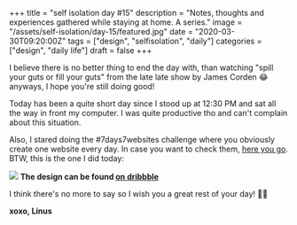 +++
title = "self isolation day #15"
description = "Notes, thoughts and experiences gathered while staying at home. A series."
image = "/assets/self-isolation/day-15/featured.jpg"
date = "2020-03-30T09:20:00Z"
tags = ["design", "selfisolation", "daily"]
categories = ["design", "daily life"]
draft = false
+++

I believe there is no better thing to end the day with, than watching "spill your guts or fill your guts" from the late late show by James Corden 😂 anyways, I hope you're still doing good!<!--more-->

Today has been a quite short day since I stood up at 12:30 PM and sat all the way in front my computer. I was quite productive tho and can't complain about this situation.

Also, I stared doing the #7days7websites challenge where you obviously create one website every day. In case you want to check them, [here you go](https://linuscodes.github.io/7days7websites/). BTW, this is the one I did today:

![](/assets/self-isolation/day-15/featured.jpg)
**The design can be found [on dribbble](https://dribbble.com/shots/10856691-Hero-Headers-Based-on-Source-Wireframes)**

I think there's no more to say so I wish you a great rest of your day! ✌🏻

**xoxo, Linus**
